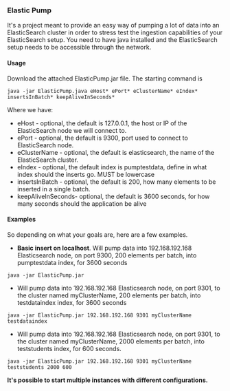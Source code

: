 ### Elastic Pump
It's a project meant to provide an easy way of pumping a lot of data into an ElasticSearch cluster in order to stress test the ingestion capabilities of your ElasticSearch setup.
You need to have java installed and the ElasticSearch setup needs to be accessible through the network.

#### Usage
Download the attached ElasticPump.jar file. The starting command is
```
java -jar ElasticPump.java eHost* ePort* eClusterName* eIndex* insertsInBatch* keepAliveInSeconds*
```
Where we have:
- eHost - optional, the default is 127.0.0.1, the host or IP of the ElasticSearch node we will connect to.
- ePort - optional, the default is 9300, port used to connect to ElasticSearch node.
- eClusterName - optional, the default is elasticsearch, the name of the ElasticSearch cluster.
- eIndex - optional, the default index is pumptestdata, define in what index should the inserts go. MUST be lowercase
- insertsInBatch - optional, the default is 200, how many elements to be inserted in a single batch.
- keepAliveInSeconds- optional, the default is 3600 seconds, for how many seconds should the application be alive

#### Examples
So depending on what your goals are, here are a few examples.
- **Basic insert on localhost**. Will pump data into 192.168.192.168 Elasticsearch node, on port 9300, 200 elements per batch, into pumptestdata index, for 3600 seconds
```
java -jar ElasticPump.jar
```
- Will pump data into 192.168.192.168 Elasticsearch node, on port 9301, to the cluster named myClusterName, 200 elements per batch, into testdataindex index, for 3600 seconds
```
java -jar ElasticPump.jar 192.168.192.168 9301 myClusterName testdataindex
```
- Will pump data into 192.168.192.168 Elasticsearch node, on port 9301, to the cluster named myClusterName, 2000 elements per batch, into teststudents index, for 600 seconds.
```
java -jar ElasticPump.jar 192.168.192.168 9301 myClusterName teststudents 2000 600
```

**It's possible to start multiple instances with different configurations.**